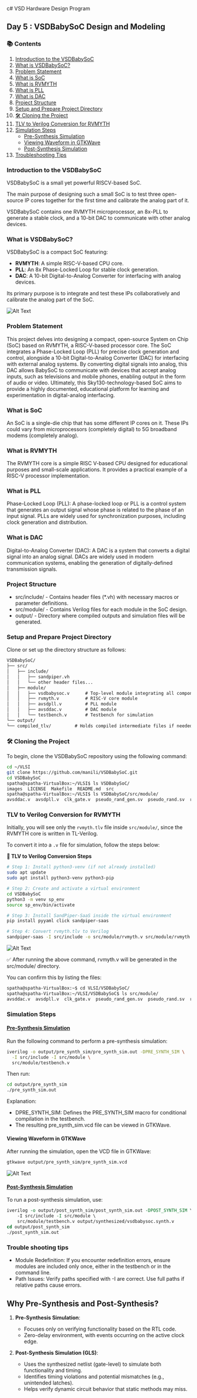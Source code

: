 c# VSD Hardware Design Program

## Day 5 : VSDBabySoC Design and Modeling

### 📚 Contents

1. [Introduction to the VSDBabySoC](#introduction-to-the-vsdbabysoc)  
2. [What is VSDBabySoC?](#what-is-vsdbabysoc)  
3. [Problem Statement](#problem-statement)  
4. [What is SoC](#what-is-soc)  
5. [What is RVMYTH](#what-is-rvmyth)  
6. [What is PLL](#what-is-pll)  
7. [What is DAC](#what-is-dac)  
8. [Project Structure](#project-structure)  
9. [Setup and Prepare Project Directory](#setup-and-prepare-project-directory)  
10. [🛠️ Cloning the Project](#️-cloning-the-project)  
11. [TLV to Verilog Conversion for RVMYTH](#tlv-to-verilog-conversion-for-rvmyth)  
12. [Simulation Steps](#simulation-steps)  
    - [Pre-Synthesis Simulation](#pre-synthesis-simulation)  
    - [Viewing Waveform in GTKWave](#viewing-waveform-in-gtkwave)  
    - [Post-Synthesis Simulation](#post-synthesis-simulation)  
13. [Troubleshooting Tips](#Trouble-shooting-tips)

### Introduction to the VSDBabySoC
VSDBabySoC is a small yet powerful RISCV-based SoC. 

The main purpose of designing such a small SoC is to test three open-source IP cores together for the first time and calibrate the analog part of it. 

VSDBabySoC contains one RVMYTH microprocessor, an 8x-PLL to generate a stable clock, and a 10-bit DAC to communicate with other analog devices.

### What is VSDBabySoC?
  VSDBabySoC is a compact SoC featuring:
  - **RVMYTH**: A simple RISC-V-based CPU core.
  - **PLL**: An 8x Phase-Locked Loop for stable clock generation.
  - **DAC**: A 10-bit Digital-to-Analog Converter for interfacing with analog devices.

  Its primary purpose is to integrate and test these IPs collaboratively and calibrate the analog part of the SoC.

  ![Alt Text](Images/BabySoC_block.png)

### Problem Statement
This project delves into designing a compact, open-source System on Chip (SoC) based on RVMYTH, a RISC-V-based processor core. The SoC integrates a Phase-Locked Loop (PLL) for precise clock generation and control, alongside a 10-bit Digital-to-Analog Converter (DAC) for interfacing with external analog systems. By converting digital signals into analog, this DAC allows BabySoC to communicate with devices that accept analog inputs, such as televisions and mobile phones, enabling output in the form of audio or video. Ultimately, this Sky130-technology-based SoC aims to provide a highly documented, educational platform for learning and experimentation in digital-analog interfacing.

### What is SoC
An SoC is a single-die chip that has some different IP cores on it. These IPs could vary from microprocessors (completely digital) to 5G broadband modems (completely analog).

### What is RVMYTH
The RVMYTH core is a simple RISC V-based CPU designed for educational purposes and small-scale applications. It provides a practical example of a RISC-V processor implementation.

### What is PLL
Phase-Locked Loop (PLL): A phase-locked loop or PLL is a control system that generates an output signal whose phase is related to the phase of an input signal. PLLs are widely used for synchronization purposes, including clock generation and distribution.

### What is DAC
Digital-to-Analog Converter (DAC): A DAC is a system that converts a digital signal into an analog signal. DACs are widely used in modern communication systems, enabling the generation of digitally-defined transmission signals.

### Project Structure
- src/include/ - Contains header files (*.vh) with necessary macros or parameter definitions.
- src/module/ - Contains Verilog files for each module in the SoC design.
- output/ - Directory where compiled outputs and simulation files will be generated.

### Setup and Prepare Project Directory
Clone or set up the directory structure as follows:
```txt
VSDBabySoC/
├── src/
│   ├── include/
│   │   ├── sandpiper.vh
│   │   └── other header files...
│   ├── module/
│   │   ├── vsdbabysoc.v      # Top-level module integrating all components
│   │   ├── rvmyth.v          # RISC-V core module
│   │   ├── avsdpll.v         # PLL module
│   │   ├── avsddac.v         # DAC module
│   │   └── testbench.v       # Testbench for simulation
└── output/
└── compiled_tlv/         # Holds compiled intermediate files if needed
```
### 🛠️ Cloning the Project

To begin, clone the VSDBabySoC repository using the following command:

```bash
cd ~/VLSI
git clone https://github.com/manili/VSDBabySoC.git
cd VSDBabySoC
spatha@spatha-VirtualBox:~/VLSI$ ls VSDBabySoC/
images  LICENSE  Makefile  README.md  src
spatha@spatha-VirtualBox:~/VLSI$ ls VSDBabySoC/src/module/
avsddac.v  avsdpll.v  clk_gate.v  pseudo_rand_gen.sv  pseudo_rand.sv  rvmyth_gen.v  rvmyth.tlv  rvmyth.v  testbench.rvmyth.post-routing.v  testbench.v  vsdbabysoc.v
```
### TLV to Verilog Conversion for RVMYTH

Initially, you will see only the `rvmyth.tlv` file inside `src/module/`, since the RVMYTH core is written in TL-Verilog.

To convert it into a `.v` file for simulation, follow the steps below:

<strong>🔧 TLV to Verilog Conversion Steps</strong>

```bash
# Step 1: Install python3-venv (if not already installed)
sudo apt update
sudo apt install python3-venv python3-pip

# Step 2: Create and activate a virtual environment
cd VSDBabySoC
python3 -m venv sp_env
source sp_env/bin/activate

# Step 3: Install SandPiper-SaaS inside the virtual environment
pip install pyyaml click sandpiper-saas

# Step 4: Convert rvmyth.tlv to Verilog
sandpiper-saas -I src/include -o src/module/rvmyth.v src/module/rvmyth.tlv
```
 ![Alt Text](Images/1.png)

✅ After running the above command, rvmyth.v will be generated in the src/module/ directory.

You can confirm this by listing the files:

```bash
spatha@spatha-VirtualBox:~$ cd VLSI/VSDBabySoC/
spatha@spatha-VirtualBox:~/VLSI/VSDBabySoC$ ls src/module/
avsddac.v  avsdpll.v  clk_gate.v  pseudo_rand_gen.sv  pseudo_rand.sv  rvmyth_gen.v  rvmyth.tlv  rvmyth.v  testbench.rvmyth.post-routing.v  testbench.v  vsdbabysoc.v
```

### Simulation Steps

#### <ins>Pre-Synthesis Simulation</ins>

Run the following command to perform a pre-synthesis simulation:

```bash
iverilog -o output/pre_synth_sim/pre_synth_sim.out -DPRE_SYNTH_SIM \
  -I src/include -I src/module \
  src/module/testbench.v
```

Then run:
```bash
cd output/pre_synth_sim
./pre_synth_sim.out
```

Explanation:

- DPRE_SYNTH_SIM: Defines the PRE_SYNTH_SIM macro for conditional compilation in the testbench.
- The resulting pre_synth_sim.vcd file can be viewed in GTKWave.

#### Viewing Waveform in GTKWave

After running the simulation, open the VCD file in GTKWave: 

```bash
gtkwave output/pre_synth_sim/pre_synth_sim.vcd
```
 ![Alt Text](Images/2.png)

#### <ins>Post-Synthesis Simulation</ins>

To run a post-synthesis simulation, use:

```tcl
iverilog -o output/post_synth_sim/post_synth_sim.out -DPOST_SYNTH_SIM \
    -I src/include -I src/module \
    src/module/testbench.v output/synthesized/vsdbabysoc.synth.v
cd output/post_synth_sim
./post_synth_sim.out
```
### Trouble shooting tips

   - Module Redefinition: If you encounter redefinition errors, ensure modules are included only once, either in the testbench or in the command line.
   - Path Issues: Verify paths specified with -I are correct. Use full paths if relative paths cause errors.

## Why Pre-Synthesis and Post-Synthesis?

1. **Pre-Synthesis Simulation**: 
   - Focuses only on verifying functionality based on the RTL code.
   - Zero-delay environment, with events occurring on the active clock edge.

2. **Post-Synthesis Simulation (GLS)**:
   - Uses the synthesized netlist (gate-level) to simulate both functionality and timing.
   - Identifies timing violations and potential mismatches (e.g., unintended latches).
   - Helps verify dynamic circuit behavior that static methods may miss.
